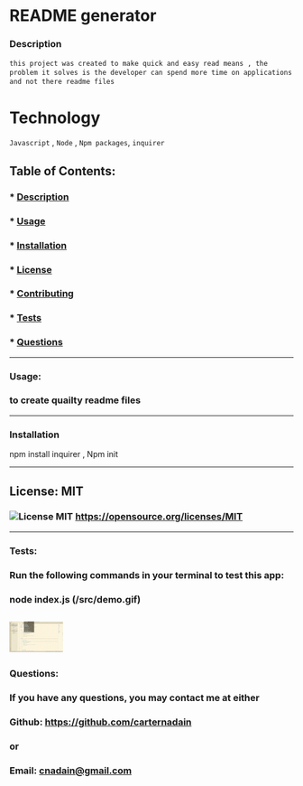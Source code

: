  # README generator
  
  ### Description
    this project was created to make quick and easy read means , the problem it solves is the developer can spend more time on applications and not there readme files


# Technology 
`Javascript` , `Node` , `Npm packages`, `inquirer`




  ## Table of Contents:
  ###  * [Description](#description)
  ###  * [Usage](#usage)
  ###  * [Installation](#installation)
  ###  * [License](#license)
  ###  * [Contributing](#contributing)
  ###  * [Tests](#tests)
  ###  * [Questions](#questions)
 
  
  -------

  ### Usage:
  ### to create quailty readme files 
  -------
  ### Installation
  npm install inquirer , Npm init

  -------
  ## License: MIT 
  ### ![License MIT](https://img.shields.io/badge/License-MIT-yellow.svg) https://opensource.org/licenses/MIT
  
  -------
  ### Tests:
  ### Run the following commands in your terminal to test this app:
  ### node index.js  (/src/demo.gif)
  ![gif of the App in use](/src/demo.gif)
  -------
  ### Questions:
  ### If you have any questions, you may contact me at either
  ### Github: https://github.com/carternadain
  ### or
  ### Email: cnadain@gmail.com
 
